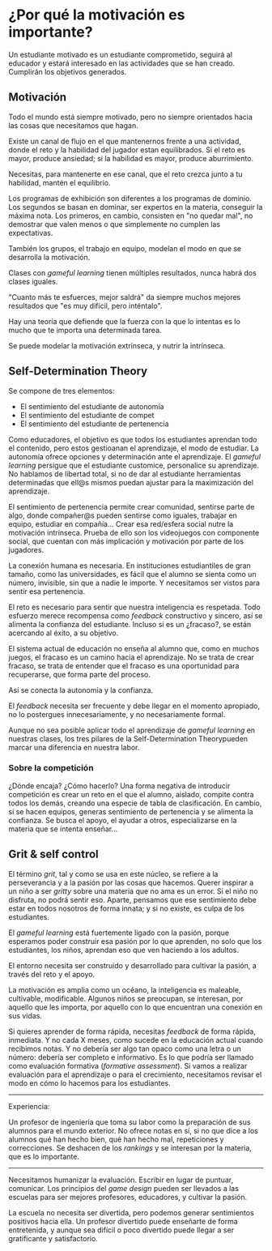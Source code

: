 # ¿Por qué la motivación es importante?

Un estudiante motivado es un estudiante comprometido, seguirá al educador y estará interesado en las actividades que se han creado. Cumplirán los objetivos generados.

## Motivación 

Todo el mundo está siempre motivado, pero no siempre orientados hacia las cosas que necesitamos que hagan.

Existe un canal de flujo en el que mantenernos frente a una actividad, donde el reto y la habilidad del jugador estan equilibrados. Si el reto es mayor, produce ansiedad; si la habilidad es mayor, produce aburrimiento.

Necesitas, para mantenerte en ese canal, que el reto crezca junto a tu habilidad, mantén el equilibrio.

Los programas de exhibición son diferentes a los programas de dominio. Los segundos se basan en dominar, ser expertos en la materia, conseguir la máxima nota. Los primeros, en cambio, consisten en "no quedar mal", no demostrar que valen menos o que simplemente no cumplen las expectativas.

También los grupos, el trabajo en equipo, modelan el modo en que se desarrolla la motivación.

Clases con *gameful learning* tienen múltiples resultados, nunca habrá dos clases iguales.

"Cuanto más te esfuerces, mejor saldrá" da siempre muchos mejores resultados que "es muy difícil, pero inténtalo".

Hay una teoría que defiende que la fuerza con la que lo intentas es lo mucho que te importa una determinada tarea.

Se puede modelar la motivación extrínseca, y nutrir la intrínseca.

## Self-Determination Theory

Se compone de tres elementos:

* El sentimiento del estudiante de autonomía
* El sentimiento del estudiante de compet
* El sentimiento del estudiante de pertenencia

Como educadores, el objetivo es que todos los estudiantes aprendan todo el contenido, pero estos gestioanan el aprendizaje, el modo de estudiar. La autonomía ofrece opciones y determinación ante el aprendizaje. El *gameful learning* persigue que el estudiante customice, personalice su aprendizaje. No hablamos de libertad total, si no de dar al estudiante herramientas determinadas que ell@s mismos puedan ajustar para la maximización del aprendizaje.

El sentimiento de pertenencia permite crear comunidad, sentirse parte de algo, donde compañer@s pueden sentirse como iguales, trabajar en equipo, estudiar en compañía... Crear esa red/esfera social nutre la motivación intrínseca. Prueba de ello son los videojuegos con componente social, que cuentan con más implicación y motivación por parte de los jugadores.

La conexión humana es necesaria. En instituciones estudiantiles de gran tamaño, como las universidades, es fácil que el alumno se sienta como un número, invisible, sin que a nadie le importe. Y necesitamos ser vistos para sentir esa pertenencia.

El reto es necesario para sentir que nuestra inteligencia es respetada. Todo esfuerzo merece recompensa como *feedback* constructivo y sincero, así se alimenta la confianza del estudiante. Incluso si es un ¿fracaso?, se están acercando al éxito, a su objetivo.

El sistema actual de educación no enseña al alumno que, como en muchos juegos, el fracaso es un camino hacia el aprendizaje. No se trata de crear fracaso, se trata de entender que el fracaso es una oportunidad para recuperarse, que forma parte del proceso.

Así se conecta la autonomía y la confianza.

El *feedback* necesita ser frecuente y debe llegar en el momento apropiado, no lo postergues innecesariamente, y no necesariamente formal.

Aunque no sea posible aplicar todo el aprendizaje de *gameful learning* en nuestras clases, los tres pilares de la Self-Determination Theorypueden marcar una diferencia en nuestra labor.

### Sobre la competición

¿Dónde encaja? ¿Cómo hacerlo? Una forma negativa de introducir competición es crear un reto en el que el alumno, aislado, compite contra todos los demás, creando una especie de tabla de clasificación. En cambio, si se hacen equipos, generas sentimiento de pertenencia y se alimenta la confianza. Se busca el apoyo, el ayudar a otros, especializarse en la materia que se intenta enseñar...

## Grit & self control

El término *grit*, tal y como se usa en este núcleo, se refiere a la perseverancia y a la pasión por las cosas que hacemos. Querer inspirar a un niño a ser *gritty* sobre una materia que no ama es un error. Si el niño no disfruta, no podrá sentir eso. Aparte, pensamos que ese sentimiento debe estar en todos nosotros de forma innata; y si no existe, es culpa de los estudiantes.

El *gameful learning* está fuertemente ligado con la pasión, porque esperamos poder construir esa pasión por lo que aprenden, no solo que los estudiantes, los niños, aprendan eso que ven haciendo a los adultos.

El entorno necesita ser construido y desarrollado para cultivar la pasión, a través del reto y el apoyo.

La motivación es amplia como un océano, la inteligencia es maleable, cultivable, modificable. Algunos niños se preocupan, se interesan, por aquello que les importa, por aquello con lo que encuentran una conexión en sus vidas.

Si quieres aprender de forma rápida, necesitas *feedback* de forma rápida, inmediata. Y no cada X meses, como sucede en la educación actual cuando recibimos notas. Y no debería ser algo tan opaco como una letra o un número: debería ser completo e informativo. Es lo que podría ser llamado como evaluación formativa (*formative assessment*). Si vamos a realizar evaluación para el aprendizaje o para el crecimiento, necesitamos revisar el modo en cómo lo hacemos para los estudiantes.

---

Experiencia:

Un profesor de ingeniería que toma su labor como la preparación de sus alumnos para el mundo exterior. No ofrece notas en sí, si no que dice a los alumnos qué han hecho bien, qué han hecho mal, repeticiones y correcciones. Se deshacen de los *rankings* y se interesan por la materia, que es lo importante.

---

Necesitamos humanizar la evaluación. Escribir en lugar de puntuar, comunicar. Los principios del *game design* pueden ser llevados a las escuelas para ser mejores profesores, educadores, y cultivar la pasión.

La escuela no necesita ser divertida, pero podemos generar sentimientos positivos hacia ella. Un profesor divertido puede enseñarte de forma entretenida, y aunque sea difícil o poco divertido puede llegar a ser gratificante y satisfactorio.
